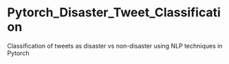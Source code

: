 # Pytorch_Disaster_Tweet_Classification
Classification of tweets as disaster vs non-disaster using NLP techniques in Pytorch
